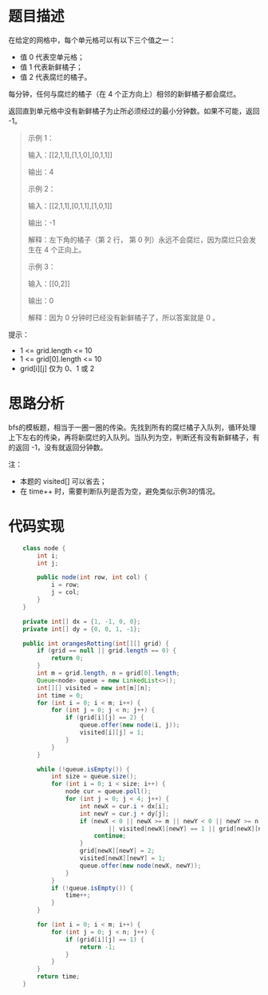# 题目描述
在给定的网格中，每个单元格可以有以下三个值之一：

- 值 0 代表空单元格；
- 值 1 代表新鲜橘子；
- 值 2 代表腐烂的橘子。

每分钟，任何与腐烂的橘子（在 4 个正方向上）相邻的新鲜橘子都会腐烂。

返回直到单元格中没有新鲜橘子为止所必须经过的最小分钟数。如果不可能，返回 -1。

 

> 示例 1：
> 
> 输入：[[2,1,1],[1,1,0],[0,1,1]]
> 
> 输出：4
> 
> 示例 2：
> 
> 输入：[[2,1,1],[0,1,1],[1,0,1]]
> 
> 输出：-1
> 
> 解释：左下角的橘子（第 2 行， 第 0 列）永远不会腐烂，因为腐烂只会发生在 4 个正向上。
> 
> 示例 3：
> 
> 输入：[[0,2]]
> 
> 输出：0
> 
> 解释：因为 0 分钟时已经没有新鲜橘子了，所以答案就是 0 。
 

提示：

- 1 <= grid.length <= 10
- 1 <= grid[0].length <= 10
- grid[i][j] 仅为 0、1 或 2

# 思路分析
bfs的模板题，相当于一圈一圈的传染。先找到所有的腐烂橘子入队列，循环处理上下左右的传染，再将新腐烂的入队列。当队列为空，判断还有没有新鲜橘子，有的返回 -1，没有就返回分钟数。

注：
- 本题的 visited[] 可以省去；
- 在 time++ 时，需要判断队列是否为空，避免类似示例3的情况。


# 代码实现
```java
    class node {
        int i;
        int j;

        public node(int row, int col) {
            i = row;
            j = col;
        }
    }

    private int[] dx = {1, -1, 0, 0};
    private int[] dy = {0, 0, 1, -1};

    public int orangesRotting(int[][] grid) {
        if (grid == null || grid.length == 0) {
            return 0;
        }
        int m = grid.length, n = grid[0].length;
        Queue<node> queue = new LinkedList<>();
        int[][] visited = new int[m][n];
        int time = 0;
        for (int i = 0; i < m; i++) {
            for (int j = 0; j < n; j++) {
                if (grid[i][j] == 2) {
                    queue.offer(new node(i, j));
                    visited[i][j] = 1;
                }
            }
        }

        while (!queue.isEmpty()) {
            int size = queue.size();
            for (int i = 0; i < size; i++) {
                node cur = queue.poll();
                for (int j = 0; j < 4; j++) {
                    int newX = cur.i + dx[i];
                    int newY = cur.j + dy[j];
                    if (newX < 0 || newX >= m || newY < 0 || newY >= n
                            || visited[newX][newY] == 1 || grid[newX][newY] != 1) {
                        continue;
                    }
                    grid[newX][newY] = 2;
                    visited[newX][newY] = 1;
                    queue.offer(new node(newX, newY));
                }
            }
            if (!queue.isEmpty()) {
                time++;
            }
        }

        for (int i = 0; i < m; i++) {
            for (int j = 0; j < n; j++) {
                if (grid[i][j] == 1) {
                    return -1;
                }
            }
        }
        return time;
    }
```